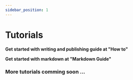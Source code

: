```yaml
---
sidebar_position: 1
---
```


# Tutorials

**Get started with writing and publishing guide at "How to"**

**Get started with markdown  at "Markdown Guide"**

### More tutorials comming soon ...

